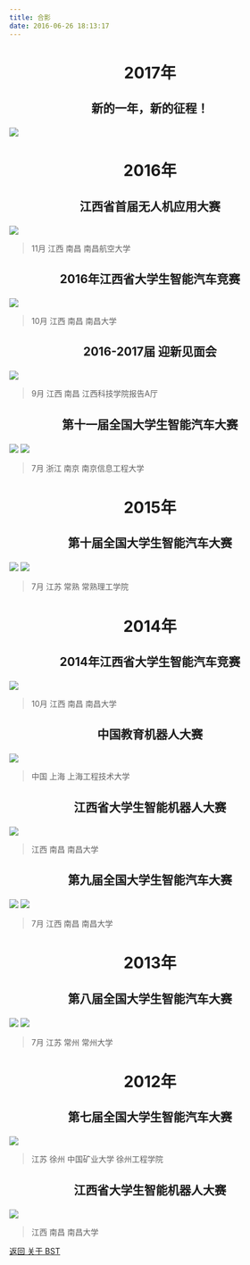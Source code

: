 ```yaml
---
title: 合影
date: 2016-06-26 18:13:17
---
```


# <p align="center">2017年</p>
## <p align="center">新的一年，新的征程！</p>
![](http://og9nrsw1n.bkt.clouddn.com/groupphoto_170405.JPG)

# <p align="center">2016年</p>

## <p align="center">江西省首届无人机应用大赛</p>

![](http://og9nrsw1n.bkt.clouddn.com/groupphoto_2016_11_04.jpg)

> 11月 江西 南昌 南昌航空大学

## <p align="center">2016年江西省大学生智能汽车竞赛</p>

![](http://og9nrsw1n.bkt.clouddn.com/groupphoto_16_10_15.png)

> 10月 江西 南昌 南昌大学
 
## <p align="center">2016-2017届 迎新见面会</p>

![](http://og9nrsw1n.bkt.clouddn.com/groupphoto_160920.jpeg)

> 9月 江西 南昌 江西科技学院报告A厅

## <p align="center">第十一届全国大学生智能汽车大赛</p>

![](http://og9nrsw1n.bkt.clouddn.com/groupphoto_160720.jpeg)
![](http://og9nrsw1n.bkt.clouddn.com/groupphoto_160718.jpeg)

> 7月 浙江 南京 南京信息工程大学 

# <p align="center">2015年</p>
## <p align="center">第十届全国大学生智能汽车大赛</p>
![](http://og9nrsw1n.bkt.clouddn.com/2015%E6%99%BA%E8%83%BD%E8%BD%A6%E5%B8%B8%E7%86%9F%E5%8C%BA%E8%B5%9BP7220004.JPG)
![](http://og9nrsw1n.bkt.clouddn.com/2015%E6%99%BA%E8%83%BD%E8%BD%A6%E5%B8%B8%E7%86%9F%E5%8C%BA%E8%B5%9BQQ%E5%9B%BE%E7%89%8720150826135642.jpg)
> 7月 江苏 常熟 常熟理工学院

# <p align="center">2014年</p>
## <p align="center">2014年江西省大学生智能汽车竞赛</p>

![](http://og9nrsw1n.bkt.clouddn.com/%E8%93%9D%E8%89%B2%E6%8A%80%E6%9C%AF%E5%B7%A5%E4%BD%9C%E5%AE%A4%E4%BB%A3%E8%A1%A8%E6%B1%9F%E8%A5%BF%E7%A7%91%E6%8A%80%E5%AD%A6%E9%99%A2%E5%8F%82%E5%8A%A0%E6%B1%9F%E8%A5%BF%E7%9C%81%E5%A4%A7%E5%AD%A6%E7%94%9F%E6%99%BA%E8%83%BD%E6%B1%BD%E8%BD%A6%E7%AB%9E%E9%80%9F%E8%B5%9B4.jpeg)

> 10月 江西 南昌 南昌大学

## <p align="center">中国教育机器人大赛</p>
![](http://og9nrsw1n.bkt.clouddn.com/groupphoto_14_4.jpg)
> 中国 上海 上海工程技术大学

## <p align="center">江西省大学生智能机器人大赛</p>
![](http://og9nrsw1n.bkt.clouddn.com/groupphoto_2014_1.jpg)
> 江西 南昌 南昌大学

## <p align="center">第九届全国大学生智能汽车大赛</p>
![](http://og9nrsw1n.bkt.clouddn.com/groupphoto_2014_2.jpg)
![](http://og9nrsw1n.bkt.clouddn.com/groupphoto_2014_3.jpg)
> 7月 江西 南昌 南昌大学

# <p align="center">2013年</p>

## <p align="center">第八届全国大学生智能汽车大赛</p>
![](http://og9nrsw1n.bkt.clouddn.com/groupphoto_13_1.jpg)
![](http://og9nrsw1n.bkt.clouddn.com/groupphoto_13_2.jpg)
> 7月 江苏 常州 常州大学

# <p align="center">2012年</p>
## <p align="center">第七届全国大学生智能汽车大赛</p>
![](http://og9nrsw1n.bkt.clouddn.com/groupphoto_12_2.jpeg)
> 江苏 徐州 中国矿业大学 徐州工程学院

## <p align="center">江西省大学生智能机器人大赛</p>
![](http://og9nrsw1n.bkt.clouddn.com/groupphoto_12_1.jpg)
> 江西 南昌 南昌大学

<!--
# <p align="center">2011年</p>
![](http://og9nrsw1n.bkt.clouddn.com/groupphoto_11_06_24.jpeg)
-->
[返回 关于 BST](../)
